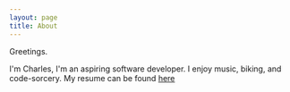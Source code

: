 ```yaml
---
layout: page
title: About
---
```


Greetings.

I'm Charles, I'm an aspiring software developer. I enjoy music, biking, and code-sorcery. My resume can be found <a href='/Resume'>here</a> 

